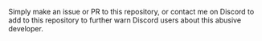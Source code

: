 Simply make an issue or PR to this repository, or contact me on Discord to add to this repository to further warn Discord users about this abusive developer.